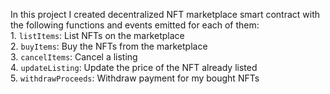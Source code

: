 In this project I created decentralized NFT marketplace smart contract with the following functions and events emitted for each of them:<br>
    1. `listItems`: List NFTs on the marketplace<br>
    2. `buyItems`: Buy the NFTs from the marketplace<br>
    3. `cancelItems`: Cancel a listing<br>
    4. `updateListing`: Update the price of the NFT already listed<br>
    5. `withdrawProceeds`: Withdraw payment for my bought NFTs


